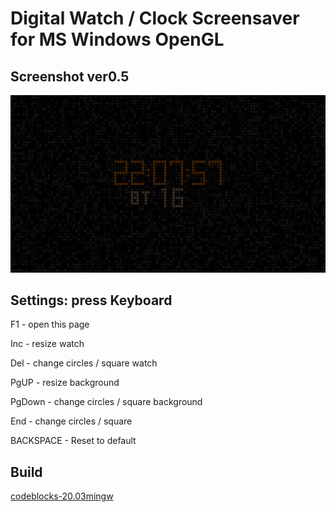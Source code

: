 
# Digital Watch / Clock Screensaver for MS Windows OpenGL


## Screenshot ver0.5

![screenshot1](screenshot_ver0.5.gif  "Screenshot ver0.5")


## Settings: press Keyboard

F1 - open this page

Inc - resize watch

Del - change circles / square watch

PgUP - resize background

PgDown - change circles / square background

End - change circles / square

BACKSPACE - Reset to default

## Build

[codeblocks-20.03mingw](https://www.codeblocks.org/)

